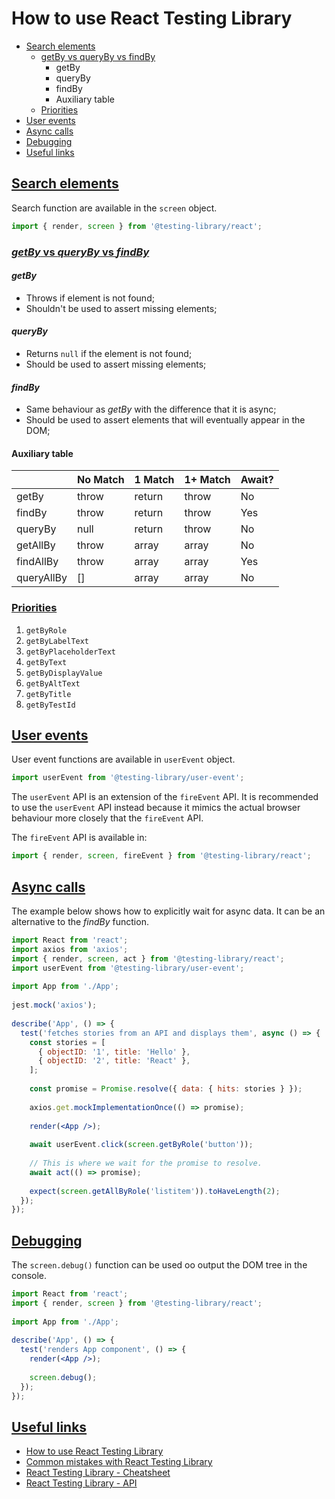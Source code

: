# How to use React Testing Library

* [Search elements](#search-elements)
    * [getBy vs queryBy vs findBy](#getBy-queryBy-findBy)
        * getBy
        * queryBy
        * findBy
        * Auxiliary table
    * [Priorities]((#search-priorities))
* [User events](#user-events)
* [Async calls](#async-calls)
* [Debugging](#debugging)
* [Useful links](#useful-links)

## [Search elements](#search-elements)

Search function are available in the `screen` object.

```js
import { render, screen } from '@testing-library/react';
```

### [_getBy_ vs _queryBy_ vs _findBy_](#getBy-queryBy-findBy)

#### *getBy*
* Throws if element is not found;
* Shouldn't be used to assert missing elements;

#### *queryBy*
* Returns `null` if the element is not found;
* Should be used to assert missing elements;

#### *findBy*
* Same behaviour as *getBy* with the difference that it is async;
* Should be used to assert elements that will eventually appear in the DOM;

#### Auxiliary table
| | No Match | 1 Match | 1+ Match | Await? |
|-|----------|---------|----------|--------|
| getBy | throw | return | throw | No |
| findBy | throw | return | throw | Yes |
| queryBy | null | return | throw | No |
| getAllBy | throw | array | array | No |
| findAllBy | throw | array | array | Yes |
| queryAllBy | [] | array | array | No |

### [Priorities](#search-priorities)
1. `getByRole`
2. `getByLabelText`
3. `getByPlaceholderText`
4. `getByText`
5. `getByDisplayValue`
6. `getByAltText`
7. `getByTitle`
8. `getByTestId`

## [User events](#user-events)

User event functions are available in `userEvent` object.

```js
import userEvent from '@testing-library/user-event';
```

The `userEvent` API is an extension of the `fireEvent` API. It is recommended to use the `userEvent` API instead because it mimics the actual browser behaviour more closely that the `fireEvent` API.

The `fireEvent` API is available in:

```js
import { render, screen, fireEvent } from '@testing-library/react';
```

## [Async calls](#async-calls)

The example below shows how to explicitly wait for async data. It can be an alternative to the *findBy* function.

```jsx
import React from 'react';
import axios from 'axios';
import { render, screen, act } from '@testing-library/react';
import userEvent from '@testing-library/user-event';
 
import App from './App';
 
jest.mock('axios');
 
describe('App', () => {
  test('fetches stories from an API and displays them', async () => {
    const stories = [
      { objectID: '1', title: 'Hello' },
      { objectID: '2', title: 'React' },
    ];
 
    const promise = Promise.resolve({ data: { hits: stories } });
 
    axios.get.mockImplementationOnce(() => promise);
 
    render(<App />);
 
    await userEvent.click(screen.getByRole('button'));
 
    // This is where we wait for the promise to resolve.
    await act(() => promise); 
 
    expect(screen.getAllByRole('listitem')).toHaveLength(2);
  });
});
```

## [Debugging](#debuggin)
The `screen.debug()` function can be used oo output the DOM tree in the console.

```jsx
import React from 'react';
import { render, screen } from '@testing-library/react';
 
import App from './App';
 
describe('App', () => {
  test('renders App component', () => {
    render(<App />);
 
    screen.debug();
  });
});
```

## [Useful links](#useful-links)
- [How to use React Testing Library](https://www.robinwieruch.de/react-testing-library)
- [Common mistakes with React Testing Library](https://kentcdodds.com/blog/common-mistakes-with-react-testing-library)
- [React Testing Library - Cheatsheet](https://testing-library.com/docs/react-testing-library/cheatsheet)
- [React Testing Library - API](https://testing-library.com/docs/react-testing-library/api)
